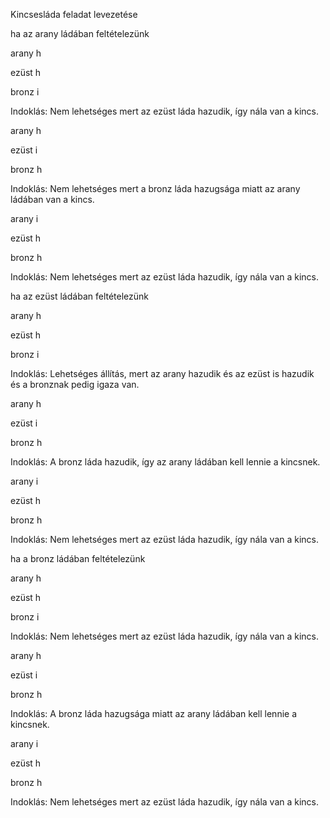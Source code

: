 Kincsesláda feladat levezetése

ha az arany ládában feltételezünk

arany h

ezüst h

bronz i


Indoklás: Nem lehetséges mert az ezüst láda hazudik, így nála van a kincs.

arany h

ezüst i

bronz h


Indoklás: Nem lehetséges mert a bronz láda hazugsága miatt az arany ládában van a kincs.

arany i

ezüst h

bronz h


Indoklás: Nem lehetséges mert az ezüst láda hazudik, így nála van a kincs.


ha az ezüst ládában feltételezünk

arany h

ezüst h

bronz i

Indoklás: Lehetséges állítás, mert az arany hazudik és az ezüst is hazudik és a bronznak pedig igaza van.


arany h

ezüst i

bronz h


Indoklás: A bronz láda hazudik, így az arany ládában kell lennie a kincsnek.

arany i

ezüst h

bronz h


Indoklás: Nem lehetséges mert az ezüst láda hazudik, így nála van a kincs.


ha a bronz ládában feltételezünk

arany h

ezüst h

bronz i


Indoklás: Nem lehetséges mert az ezüst láda hazudik, így nála van a kincs.


arany h

ezüst i

bronz h


Indoklás: A bronz láda hazugsága miatt az arany ládában kell lennie a kincsnek.


arany i

ezüst h

bronz h



Indoklás: Nem lehetséges mert az ezüst láda hazudik, így nála van a kincs.

